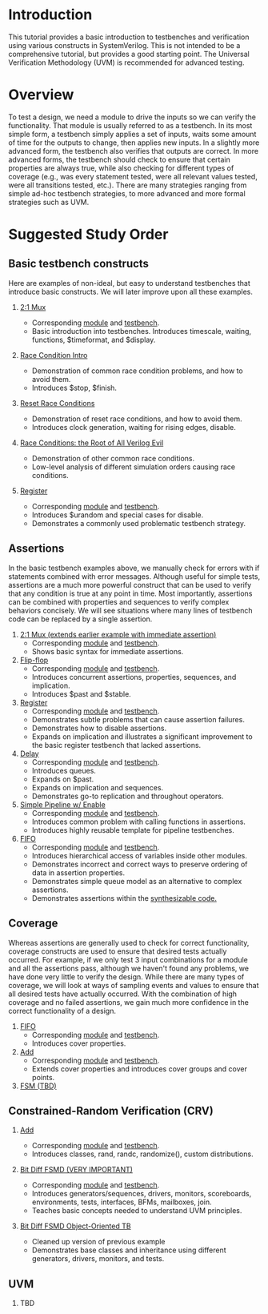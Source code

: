# Introduction

This tutorial provides a basic introduction to testbenches and verification using various constructs in SystemVerilog. This is not intended to be a comprehensive tutorial, but 
provides a good starting point. The Universal Verification Methodology (UVM) is recommended for advanced testing.

# Overview

To test a design, we need a module to drive the inputs so we can verify the functionality. That module is usually referred to as a testbench. In its most simple form, a 
testbench simply applies a set of inputs, waits some amount of time for the outputs to change, then applies new inputs. In a slightly more advanced form, the testbench also
verifies that outputs are correct. In more advanced forms, the testbench should check to ensure that certain properties are always true, while also checking for different 
types of coverage (e.g., was every statement tested, were all relevant values tested, were all transitions tested, etc.). There are many strategies ranging from simple ad-hoc
testbench strategies, to more advanced and more formal strategies such as UVM.

# Suggested Study Order

## Basic testbench constructs

Here are examples of non-ideal, but easy to understand testbenches that introduce basic constructs. We will later improve upon all these examples.

1. [2:1 Mux](basic/mux2x1_tb.sv)
    - Corresponding [module](basic/mux2x1.sv) and [testbench](basic/mux2x1_tb.sv).
    - Basic introduction into testbenches. Introduces timescale, waiting, functions, $timeformat, and $display.

1. [Race Condition Intro](basic/race.sv)
    - Demonstration of common race condition problems, and how to avoid them.
    - Introduces $stop, $finish. 

1. [Reset Race Conditions](basic/reset_race.sv)
    - Demonstration of reset race conditions, and how to avoid them.
    - Introduces clock generation, waiting for rising edges, disable. 

1. [Race Conditions: the Root of All Verilog Evil](https://stitt-hub.com/race-conditions-the-root-of-all-verilog-evil/)
    - Demonstration of other common race conditions.
    - Low-level analysis of different simulation orders causing race conditions. 

1. [Register](basic/register_tb.sv)
    - Corresponding [module](basic/register.sv) and [testbench](basic/register_tb.sv).
    - Introduces $urandom and special cases for disable. 
    - Demonstrates a commonly used problematic testbench strategy.
    
## Assertions

In the basic testbench examples above, we manually check for errors with if statements combined with error messages. Although useful for simple tests, assertions are a much 
more powerful construct that can be used to verify that any condition is true at any point in time. Most importantly, assertions can be combined with properties and sequences
to verify complex behaviors concisely. We will see situations where many lines of testbench code can be replaced by a single assertion.

1. [2:1 Mux (extends earlier example with immediate assertion)](assertions/mux2x1_tb.sv)
    - Corresponding [module](assertions/mux2x1.sv) and [testbench](assertions/mux2x1_tb.sv).
    - Shows basic syntax for immediate assertions.    
1. [Flip-flop](assertions/ff_tb.sv)
    - Corresponding [module](assertions/ff.sv) and [testbench](assertions/ff_tb.sv).
    - Introduces concurrent assertions, properties, sequences, and implication.
    - Introduces $past and $stable.
1. [Register](assertions/register_tb.sv)
    - Corresponding [module](assertions/register.sv) and [testbench](assertions/register_tb.sv).
    - Demonstrates subtle problems that can cause assertion failures.
    - Demonstrates how to disable assertions.
    - Expands on implication and illustrates a significant improvement to the basic register testbench that lacked assertions.    
1. [Delay](assertions/delay.sv)
    - Corresponding [module](assertions/delay.sv) and [testbench](assertions/delay_tb.sv).
    - Introduces queues.
    - Expands on $past. 
    - Expands on implication and sequences.
    - Demonstrates go-to replication and throughout operators.
1. [Simple Pipeline w/ Enable](assertions/simple_pipeline_with_en.sv)
    - Corresponding [module](assertions/simple_pipeline_with_en.sv) and [testbench](assertions/simple_pipeline_with_en_tb.sv).
    - Introduces common problem with calling functions in assertions.
    - Introduces highly reusable template for pipeline testbenches.    
1. [FIFO](assertions/fifo.sv)
    - Corresponding [module](assertions/fifo.sv) and [testbench](assertions/fifo_tb.sv).
    - Introduces hierarchical access of variables inside other modules.
    - Demonstrates incorrect and correct ways to preserve ordering of data in assertion properties.
    - Demonstrates simple queue model as an alternative to complex assertions.
    - Demonstrates assertions within the [synthesizable code.](assertions/fifo.sv)

## Coverage

Whereas assertions are generally used to check for correct functionality, coverage constructs are used to ensure that desired tests actually occurred. For example, if we only
test 3 input combinations for a module and all the assertions pass, although we haven't found any problems, we have done very little to verify the design.
While there are many types of coverage, we will look at ways of sampling events and values to ensure that all desired tests have actually occurred. With the combination of 
high coverage and no failed assertions, we gain much more confidence in the correct functionality of a design.

1. [FIFO](coverage/fifo_tb.sv)
    - Corresponding [module](coverage/fifo.sv) and [testbench](coverage/fifo_tb.sv).
    - Introduces cover properties.
1. [Add](coverage/add_tb.sv)
    - Corresponding [module](coverage/add.sv) and [testbench](coverage/add_tb.sv).
    - Extends cover properties and introduces cover groups and cover points.
1. [FSM (TBD)]()

## Constrained-Random Verification (CRV)

1. [Add](crv/add_tb.sv)
    - Corresponding [module](crv/add.sv) and [testbench](crv/add_tb.sv).
    - Introduces classes, rand, randc, randomize(), custom distributions.

2. [Bit Diff FSMD (VERY IMPORTANT)](crv/bit_diff_tb.sv)
    - Corresponding [module](crv/bit_diff.sv) and [testbench](crv/bit_diff_tb.sv).
    - Introduces generators/sequences, drivers, monitors, scoreboards, environments, tests, interfaces, BFMs, mailboxes, join.
    - Teaches basic concepts needed to understand UVM principles.

2. [Bit Diff FSMD Object-Oriented TB](crv/bit_diff_oop)
    - Cleaned up version of previous example
    - Demonstrates base classes and inheritance using different generators, drivers, monitors, and tests.

## UVM
    
1. TBD
